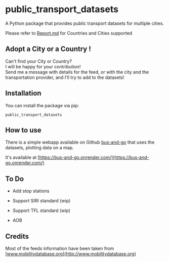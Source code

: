# public_transport_datasets

A Python package that provides public transport datasets for multiple cities.

Please refer to [Report.md](https://github.com/maxmazzeschi/public-transport-datasets/blob/main/Report.md) for Countries and Cities supported

## Adopt a City or a Country !
Can't find your City or Country?  
I will be happy for your contribution!  
Send me a message with details for the feed, or with the city and the transportation provider, and I'll try to add to the datasets!

## Installation

You can install the package via pip:
```
public_transport_datasets
```

## How to use
There is a simple webapp available on Github [bus-and-go](https://github.com/maxmazzeschi/bus-and-go) that uses the datasets, plotting data on a map.


It's available at [https://bus-and-go.onrender.com/](https://bus-and-go.onrender.com/)
 
## To Do
- Add stop stations

- Support SIRI standard (wip)

- Support TFL standard (wip)

- AOB

## Credits

Most of the feeds information have been taken from [www.mobilitydatabase.org](http://www.mobilitydatabase.org)